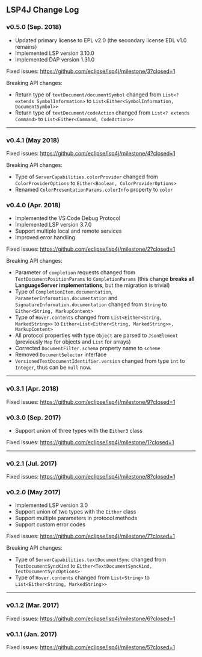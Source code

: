## LSP4J Change Log

### v0.5.0 (Sep. 2018)

 * Updated primary license to EPL v2.0 (the secondary license EDL v1.0 remains)
 * Implemented LSP version 3.10.0
 * Implemented DAP version 1.31.0

Fixed issues: https://github.com/eclipse/lsp4j/milestone/3?closed=1

Breaking API changes:
 * Return type of `textDocument/documentSymbol` changed from `List<? extends SymbolInformation>` to `List<Either<SymbolInformation, DocumentSymbol>>`
 * Return type of `textDocument/codeAction` changed from `List<? extends Command>` to `List<Either<Command, CodeAction>>`

-----

### v0.4.1 (May 2018)

Fixed issues: https://github.com/eclipse/lsp4j/milestone/4?closed=1

Breaking API changes:
 * Type of `ServerCapabilities.colorProvider` changed from `ColorProviderOptions` to `Either<Boolean, ColorProviderOptions>`
 * Renamed `ColorPresentationParams.colorInfo` property to `color`

### v0.4.0 (Apr. 2018)

 * Implemented the VS Code Debug Protocol
 * Implemented LSP version 3.7.0
 * Support multiple local and remote services
 * Improved error handling

Fixed issues: https://github.com/eclipse/lsp4j/milestone/2?closed=1

Breaking API changes:
 * Parameter of `completion` requests changed from `TextDocumentPositionParams` to `CompletionParams` (this change **breaks all LanguageServer implementations**, but the migration is trivial)
 * Type of `CompletionItem.documentation`, `ParameterInformation.documentation` and `SignatureInformation.documentation` changed from `String` to `Either<String, MarkupContent>`
 * Type of `Hover.contents` changed from `List<Either<String, MarkedString>>` to `Either<List<Either<String, MarkedString>>, MarkupContent>`
 * All protocol properties with type `Object` are parsed to `JsonElement` (previously `Map` for objects and `List` for arrays)
 * Corrected `DocumentFilter.schema` property name to `scheme`
 * Removed `DocumentSelector` interface
 * `VersionedTextDocumentIdentifier.version` changed from type `int` to `Integer`, thus can be `null` now.
 
-----

### v0.3.1 (Apr. 2018)

Fixed issues: https://github.com/eclipse/lsp4j/milestone/9?closed=1

### v0.3.0 (Sep. 2017)

 * Support union of three types with the `Either3` class

Fixed issues: https://github.com/eclipse/lsp4j/milestone/1?closed=1

-----

### v0.2.1 (Jul. 2017)

Fixed issues: https://github.com/eclipse/lsp4j/milestone/8?closed=1

### v0.2.0 (May 2017)

 * Implemented LSP version 3.0
 * Support union of two types with the `Either` class
 * Support multiple parameters in protocol methods
 * Support custom error codes

Fixed issues: https://github.com/eclipse/lsp4j/milestone/7?closed=1

Breaking API changes:
 * Type of `ServerCapabilities.textDocumentSync` changed from `TextDocumentSyncKind` to `Either<TextDocumentSyncKind, TextDocumentSyncOptions>`
 * Type of `Hover.contents` changed from `List<String>` to `List<Either<String, MarkedString>>`

-----

### v0.1.2 (Mar. 2017)

Fixed issues: https://github.com/eclipse/lsp4j/milestone/6?closed=1

### v0.1.1 (Jan. 2017)

Fixed issues: https://github.com/eclipse/lsp4j/milestone/5?closed=1
